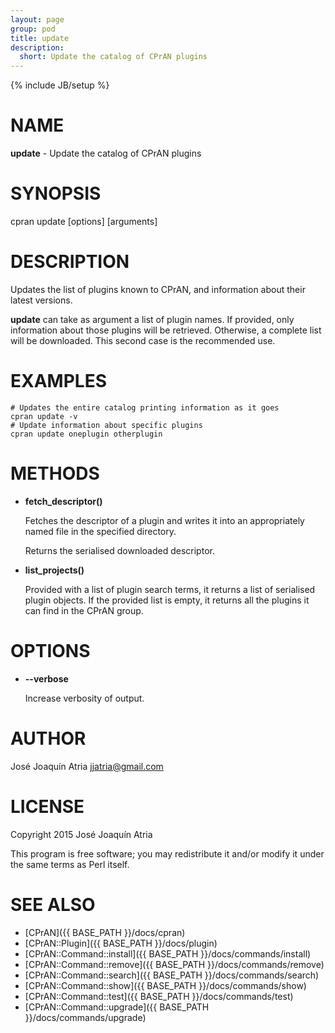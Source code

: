 ```yaml
---
layout: page
group: pod
title: update
description:
  short: Update the catalog of CPrAN plugins
---
```

{% include JB/setup %}

# NAME

**update** - Update the catalog of CPrAN plugins

# SYNOPSIS

cpran update \[options\] \[arguments\]

# DESCRIPTION

Updates the list of plugins known to CPrAN, and information about their latest
versions.

**update** can take as argument a list of plugin names. If provided, only
information about those plugins will be retrieved. Otherwise, a complete list
will be downloaded. This second case is the recommended use.

# EXAMPLES

    # Updates the entire catalog printing information as it goes
    cpran update -v
    # Update information about specific plugins
    cpran update oneplugin otherplugin

# METHODS

- **fetch\_descriptor()**

    Fetches the descriptor of a plugin and writes it into an appropriately named
    file in the specified directory.

    Returns the serialised downloaded descriptor.

- **list\_projects()**

    Provided with a list of plugin search terms, it returns a list of serialised
    plugin objects. If the provided list is empty, it returns all the plugins it
    can find in the CPrAN group.

# OPTIONS

- **--verbose**

    Increase verbosity of output.

# AUTHOR

José Joaquín Atria <jjatria@gmail.com>

# LICENSE

Copyright 2015 José Joaquín Atria

This program is free software; you may redistribute it and/or modify it under
the same terms as Perl itself.

# SEE ALSO

* [CPrAN]({{ BASE_PATH }}/docs/cpran)
* [CPrAN::Plugin]({{ BASE_PATH }}/docs/plugin)
* [CPrAN::Command::install]({{ BASE_PATH }}/docs/commands/install)
* [CPrAN::Command::remove]({{ BASE_PATH }}/docs/commands/remove)
* [CPrAN::Command::search]({{ BASE_PATH }}/docs/commands/search)
* [CPrAN::Command::show]({{ BASE_PATH }}/docs/commands/show)
* [CPrAN::Command::test]({{ BASE_PATH }}/docs/commands/test)
* [CPrAN::Command::upgrade]({{ BASE_PATH }}/docs/commands/upgrade)
